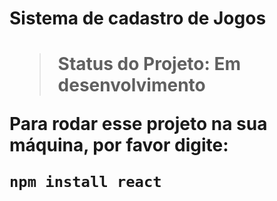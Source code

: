 <h1>Sistema de cadastro de Jogos<h1>
  
  > Status do Projeto: Em desenvolvimento
  
  Para rodar esse projeto na sua máquina, por favor digite:
  
  
  ```
  npm install react
  ```
